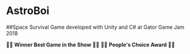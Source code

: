 # AstroBoi

##Space Survival Game developed with Unity and C# at Gator Game Jam 2018

:tada::tada: **Winner Best Game in the Show** :tada::tada:
:tada::tada: **People's Choice Award** :tada::tada:
